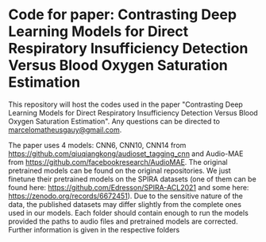 # Code for paper: Contrasting Deep Learning Models for Direct Respiratory Insufficiency Detection Versus Blood Oxygen Saturation Estimation
This repository will host the codes used in the paper "Contrasting Deep Learning Models for Direct Respiratory Insufficiency Detection Versus Blood Oxygen Saturation Estimation". Any questions can be directed to marcelomatheusgauy@gmail.com.

The paper uses 4 models: CNN6, CNN10, CNN14 from https://github.com/qiuqiangkong/audioset_tagging_cnn and Audio-MAE from https://github.com/facebookresearch/AudioMAE. The original pretrained models can be found on the original repositories. We just finetune their pretrained models on the SPIRA datasets (one of them can be found here: https://github.com/Edresson/SPIRA-ACL2021 and some here: https://zenodo.org/records/6672451). Due to the sensitive nature of the data, the published datasets may differ slightly from the complete ones used in our models. Each folder should contain enough to run the models provided the paths to audio files and pretrained models are corrected. Further information is given in the respective folders
